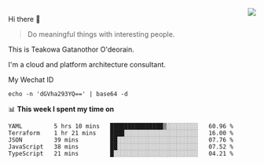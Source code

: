 <img align="right" src="https://github-readme-stats.vercel.app/api?username=Teakowa&show_icons=true&icon_color=2f80ed&text_color=718096&bg_color=ffffff&hide_title=true" />

Hi there 👋

> Do meaningful things with interesting people.

This is Teakowa Gatanothor O'deorain.

I'm a cloud and platform architecture consultant.

My Wechat ID

```
echo -n 'dGVha293YQ==' | base64 -d
```

📊 **This week I spent my time on**
<!--START_SECTION:waka-->
```text
YAML         5 hrs 10 mins   ███████████████▒░░░░░░░░░   60.96 % 
Terraform    1 hr 21 mins    ████░░░░░░░░░░░░░░░░░░░░░   16.00 % 
JSON         39 mins         ██░░░░░░░░░░░░░░░░░░░░░░░   07.76 % 
JavaScript   38 mins         ██░░░░░░░░░░░░░░░░░░░░░░░   07.52 % 
TypeScript   21 mins         █░░░░░░░░░░░░░░░░░░░░░░░░   04.21 % 
```
<!--END_SECTION:waka-->
